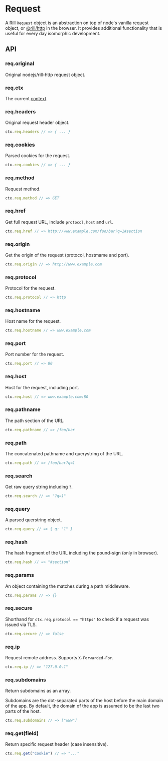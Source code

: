 # Request

  A Rill `Request` object is an abstraction on top of node's vanilla request object, or [@rill/http](https://github.com/rill-js/http) in the browser.
  It provides additional functionality that is useful for every day isomorphic development.

## API

### req.original

 Original nodejs/rill-http request object.

### req.ctx

 The current [context](https://github.com/rill-js/rill/blob/master/docs/api/context.md).

### req.headers

 Original request header object.

```js
ctx.req.headers // => { ... }
```

### req.cookies

 Parsed cookies for the request.

```js
ctx.req.cookies // => { ... }
```

### req.method

 Request method.

 ```js
ctx.req.method // => GET
```

### req.href

  Get full request URL, include `protocol`, `host` and `url`.

```js
ctx.req.href // => http://www.example.com/foo/bar?q=1#section
```

### req.origin

  Get the origin of the request (protocol, hostmame and port).

```js
ctx.req.origin // => http://www.example.com
```

### req.protocol

 Protocol for the request.

```js
ctx.req.protocol // => http
```

### req.hostname

 Host name for the request.

```js
ctx.req.hostname // => www.example.com
```

### req.port

 Port number for the request.

```js
ctx.req.port // => 80
```

### req.host

 Host for the request, including port.

```js
ctx.req.host // => www.example.com:80
```

### req.pathname

 The path section of the URL.

```js
ctx.req.pathname // => /foo/bar
```

### req.path

 The concatenated pathname and querystring of the URL.

```js
ctx.req.path // => /foo/bar?q=1
```

### req.search

  Get raw query string including `?`.

```js
ctx.req.search // => "?q=1"
```

### req.query

 A parsed querstring object.

 ```js
ctx.req.query // => { q: "1" }
```

### req.hash

 The hash fragment of the URL including the pound-sign (only in browser).

```js
ctx.req.hash // => "#section"
```

### req.params

 An object containing the matches during a path middleware.

```js
ctx.req.params // => {}
```

### req.secure

  Shorthand for `ctx.req.protocol == "https"` to check if a request was
  issued via TLS.

```js
ctx.req.secure // => false
```

### req.ip

  Request remote address. Supports `X-Forwarded-For`.

```js
ctx.req.ip // => "127.0.0.1"
```

### req.subdomains

  Return subdomains as an array.

  Subdomains are the dot-separated parts of the host before the main domain of
  the app. By default, the domain of the app is assumed to be the last two
  parts of the host.

```js
ctx.req.subdomains // => ["www"]
```

### req.get(field)

  Return specific request header (case insensitive).

```js
ctx.req.get("Cookie") // => "..."
```
